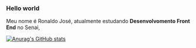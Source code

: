 ### Hello world
Meu nome é Ronaldo José, atualmente estudando **Desenvolvomento Front End** no Senai, 

[![Anurag's GitHub stats](https://github-readme-stats.vercel.app/api?username=RonaldoJoseTec)](https://github.com/anuraghazra/github-readme-stats)

<!--
**RonaldoJoseTec/RonaldoJoseTec** is a ✨ _special_ ✨ repository because its `README.md` (this file) appears on your GitHub profile.

Here are some ideas to get you started:

- 🔭 I’m currently working on ...
- 🌱 I’m currently learning ...
- 👯 I’m looking to collaborate on ...
- 🤔 I’m looking for help with ...
- 💬 Ask me about ...
- 📫 How to reach me: ...
- 😄 Pronouns: ...
- ⚡ Fun fact: ...
-->
